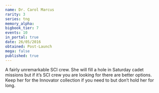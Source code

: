 ```yaml
---
name: Dr. Carol Marcus
rarity: 3
series: tng
memory_alpha:
bigbook_tier: 7
events: 10
in_portal: true
date: 26/05/2016
obtained: Post-Launch
mega: false
published: true
---
```


A fairly unremarkable SCI crew. She will fill a hole in Saturday cadet missions but if it’s SCI crew you are looking for there are better options. Keep her for the Innovator collection if you need to but don’t hold her for long.
